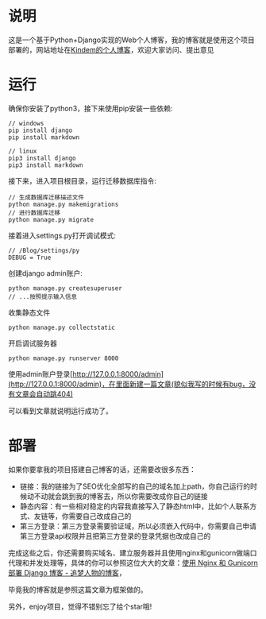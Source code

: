 # 说明
这是一个基于Python+Django实现的Web个人博客，我的博客就是使用这个项目部署的，网站地址在[Kindem的个人博客](http://www.kindemh.cn/)，欢迎大家访问、提出意见

# 运行
确保你安装了python3，接下来使用pip安装一些依赖:
```
// windows
pip install django
pip install markdown

// linux
pip3 install django
pip3 install markdown
```

接下来，进入项目根目录，运行迁移数据库指令:
```
// 生成数据库迁移描述文件
python manage.py makemigrations
// 进行数据库迁移
python manage.py migrate
```

接着进入settings.py打开调试模式:
```
// /Blog/settings/py
DEBUG = True
```

创建django admin账户:
```
python manage.py createsuperuser
// ...按照提示输入信息
```

收集静态文件
```
python manage.py collectstatic
```

开启调试服务器
```
python manage.py runserver 8000
```

使用admin账户登录[http://127.0.0.1:8000/admin](http://127.0.0.1:8000/admin)，在里面新建一篇文章(貌似我写的时候有bug，没有文章会自动跳404)

可以看到文章就说明运行成功了。

# 部署
如果你要拿我的项目搭建自己博客的话，还需要改很多东西：
* 链接：我的链接为了SEO优化全部写的自己的域名加上path，你自己运行的时候动不动就会跳到我的博客去，所以你需要改成你自己的链接
* 静态内容：有一些相对稳定的内容我直接写入了静态html中，比如个人联系方式、友链等，你需要自己改成自己的
* 第三方登录：第三方登录需要验证域，所以必须嵌入代码中，你需要自己申请第三方登录api权限并且把第三方登录的登录凭据也改成自己的

完成这些之后，你还需要购买域名、建立服务器并且使用nginx和gunicorn做端口代理和并发处理等，具体的你可以参照这位大大的文章：[使用 Nginx 和 Gunicorn 部署 Django 博客 - 追梦人物的博客](https://www.zmrenwu.com/post/20/)，

毕竟我的博客就是参照这篇文章为框架做的。

另外，enjoy项目，觉得不错别忘了给个star哦!
